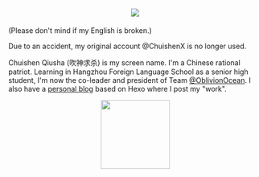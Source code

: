 <h1 align="center"> <a href="https://chuishen.xyz/"> <img src="https://readme-typing-svg.herokuapp.com/?lines=console.log(%22LEARNTOBEINVISIBLE%22);Learn to be INVISIBLE&center=true&size=36"> </a> </h1>

(Please don't mind if my English is broken.)

Due to an accident, my original account @ChuishenX is no longer used.

Chuishen Qiusha (吹神求杀) is my screen name. I'm a Chinese rational patriot. Learning in Hangzhou Foreign Language School as a senior high student, I'm now the co-leader and president of Team [@OblivionOcean](https://github.com/OblivionOcean). I also have a [personal blog](https://chuishen.xyz) based on Hexo where I post my "work".

<div align="center"> <img height="137px" src="https://github-readme-stats.vercel.app/api?username=Chui-shen&hide_title=true&hide_border=true&show_icons=trueline_height=21&text_color=000&icon_color=000&bg_color=0,ea6161,ffc64d,fffc4d,52fa5a&theme=graywhite" /> </div>

